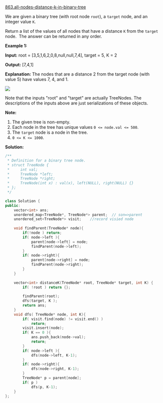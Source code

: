 [863.all-nodes-distance-k-in-binary-tree](https://leetcode.com/problems/all-nodes-distance-k-in-binary-tree/)  

We are given a binary tree (with root node `root`), a `target` node, and an integer value `K`.

Return a list of the values of all nodes that have a distance `K` from the `target` node.  The answer can be returned in any order.

**Example 1:**

**Input:** root = \[3,5,1,6,2,0,8,null,null,7,4\], target = 5, K = 2

**Output:** \[7,4,1\]

**Explanation:** 
The nodes that are a distance 2 from the target node (with value 5)
have values 7, 4, and 1.

![](https://s3-lc-upload.s3.amazonaws.com/uploads/2018/06/28/sketch0.png)

Note that the inputs "root" and "target" are actually TreeNodes.
The descriptions of the inputs above are just serializations of these objects.

**Note:**

1.  The given tree is non-empty.
2.  Each node in the tree has unique values `0 <= node.val <= 500`.
3.  The `target` node is a node in the tree.
4.  `0 <= K <= 1000`.  



**Solution:**  

```cpp
/**
 * Definition for a binary tree node.
 * struct TreeNode {
 *     int val;
 *     TreeNode *left;
 *     TreeNode *right;
 *     TreeNode(int x) : val(x), left(NULL), right(NULL) {}
 * };
 */

class Solution {
public:
    vector<int> ans;   
    unordered_map<TreeNode*, TreeNode*> parent;  // son=>parent  
    unordered_set<TreeNode*> visit;    //record visied node
    
    void findParent(TreeNode* node){
        if(!node ) return;
        if( node->left ){
            parent[node->left] = node;
            findParent(node->left);
        }
        if( node->right){
            parent[node->right] = node;
            findParent(node->right);
        }
    }
    
    vector<int> distanceK(TreeNode* root, TreeNode* target, int K) {
        if( !root ) return {};
        
        findParent(root);
        dfs(target, K );
        return ans;
    }
    void dfs( TreeNode* node, int K){
        if( visit.find(node) != visit.end() )
            return;
        visit.insert(node);
        if( K == 0 ){
            ans.push_back(node->val);
            return;
        }
        if( node->left ){
            dfs(node->left, K-1);
        }
        if( node->right){
            dfs(node->right, K-1);
        }
        TreeNode* p = parent[node];
        if( p )
            dfs(p, K-1);
    }
};
```
      